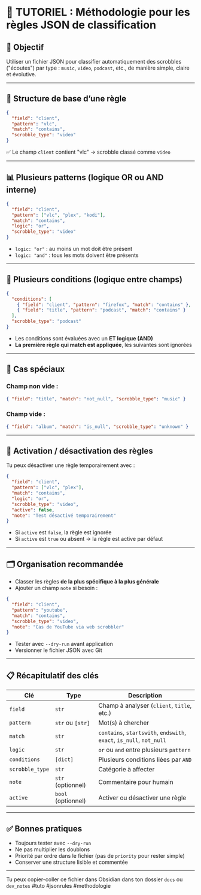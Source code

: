 # 📘 TUTORIEL : Méthodologie pour les règles JSON de classification

## 🌟 Objectif

Utiliser un fichier JSON pour classifier automatiquement des scrobbles ("écoutes") par type : `music`, `video`, `podcast`, etc., de manière simple, claire et évolutive.

---

## 🔺 Structure de base d’une règle

```json
{
  "field": "client",
  "pattern": "vlc",
  "match": "contains",
  "scrobble_type": "video"
}
```

✅ Le champ `client` contient "vlc" → scrobble classé comme `video`

---

## 📊 Plusieurs patterns (logique OR ou AND interne)

```json
{
  "field": "client",
  "pattern": ["vlc", "plex", "kodi"],
  "match": "contains",
  "logic": "or",
  "scrobble_type": "video"
}
```

* `logic: "or"` : au moins un mot doit être présent
* `logic: "and"` : tous les mots doivent être présents

---

## 🔗 Plusieurs conditions (logique entre champs)

```json
{
  "conditions": [
    { "field": "client", "pattern": "firefox", "match": "contains" },
    { "field": "title", "pattern": "podcast", "match": "contains" }
  ],
  "scrobble_type": "podcast"
}
```

* Les conditions sont évaluées avec un **ET logique (AND)**
* **La première règle qui match est appliquée**, les suivantes sont ignorées

---

## 🧹 Cas spéciaux

### Champ non vide :

```json
{ "field": "title", "match": "not_null", "scrobble_type": "music" }
```

### Champ vide :

```json
{ "field": "album", "match": "is_null", "scrobble_type": "unknown" }
```

---

## 🚦 Activation / désactivation des règles

Tu peux désactiver une règle temporairement avec :

```json
{
  "field": "client",
  "pattern": ["vlc", "plex"],
  "match": "contains",
  "logic": "or",
  "scrobble_type": "video",
  "active": false,
  "note": "Test désactivé temporairement"
}
```

* Si `active` est `false`, la règle est ignorée
* Si `active` est `true` ou absent → la règle est active par défaut

---

## 🗂️ Organisation recommandée

* Classer les règles **de la plus spécifique à la plus générale**
* Ajouter un champ `note` si besoin :

```json
{
  "field": "client",
  "pattern": "youtube",
  "match": "contains",
  "scrobble_type": "video",
  "note": "Cas de YouTube via web scrobbler"
}
```

* Tester avec `--dry-run` avant application
* Versionner le fichier JSON avec Git

---

## 📋 Récapitulatif des clés

| Clé             | Type               | Description                                                          |
| --------------- | ------------------ | -------------------------------------------------------------------- |
| `field`         | `str`              | Champ à analyser (`client`, `title`, etc.)                           |
| `pattern`       | `str` ou `[str]`   | Mot(s) à chercher                                                    |
| `match`         | `str`              | `contains`, `startswith`, `endswith`, `exact`, `is_null`, `not_null` |
| `logic`         | `str`              | `or` ou `and` entre plusieurs `pattern`                              |
| `conditions`    | `[dict]`           | Plusieurs conditions liées par `AND`                                 |
| `scrobble_type` | `str`              | Catégorie à affecter                                                 |
| `note`          | `str` (optionnel)  | Commentaire pour humain                                              |
| `active`        | `bool` (optionnel) | Activer ou désactiver une règle                                      |

---

## ✅ Bonnes pratiques

* Toujours tester avec `--dry-run`
* Ne pas multiplier les doublons
* Priorité par ordre dans le fichier (pas de `priority` pour rester simple)
* Conserver une structure lisible et commentée

---

Tu peux copier-coller ce fichier dans Obsidian dans ton dossier `docs` ou `dev_notes`
\#tuto #jsonrules #methodologie
